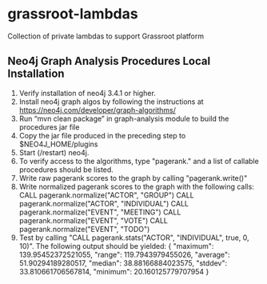 # grassroot-lambdas
Collection of private lambdas to support Grassroot platform

## Neo4j Graph Analysis Procedures Local Installation
1. Verify installation of neo4j 3.4.1 or higher.
2. Install neo4j graph algos by following the instructions at https://neo4j.com/developer/graph-algorithms/
3. Run “mvn clean package” in graph-analysis module to build the procedures jar file
4. Copy the jar file produced in the preceding step to $NEO4J_HOME/plugins
5. Start (/restart) neo4j. 
6. To verify access to the algorithms, type "pagerank." and a list of callable procedures should be listed.
6. Write raw pagerank scores to the graph by calling "pagerank.write()"
7. Write normalized pagerank scores to the graph with the following calls:
CALL pagerank.normalize("ACTOR", "GROUP")
CALL pagerank.normalize("ACTOR", "INDIVIDUAL")
CALL pagerank.normalize("EVENT", "MEETING")
CALL pagerank.normalize("EVENT", "VOTE")
CALL pagerank.normalize("EVENT", "TODO")
8. Test by calling "CALL pagerank.stats("ACTOR", "INDIVIDUAL", true, 0, 10)". The following output should be yielded:
{
  "maximum": 139.95452372521055,
  "range": 119.7943979455026,
  "average": 51.90294189280517,
  "median": 38.88166884023575,
  "stddev": 33.810661706567814,
  "minimum": 20.160125779707954
}

